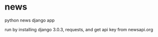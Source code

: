 # news


python news django app

run by installing django 3.0.3, requests, and get api key from newsapi.org
